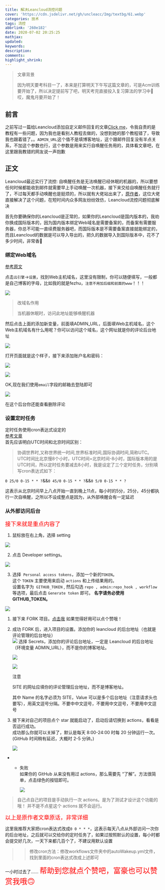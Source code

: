 ```yaml
---
title: 解决Leancloud流控问题
cover: 'https://cdn.jsdelivr.net/gh/uncleacc/Img/textbg/61.webp'
categories: 技术
tags: 流控
abbrlink: '260e182'
date: 2020-07-02 20:25:25
mathjax:
updated:
keywords:
description:
comments:
highlight_shrink:
---
```

<blockquote>
文章背景
<p>因为明天要考科目一了，本来是打算明天下午写这篇文章的，可是Acm训练要开始了，所以决定提前写了吧，明天考完直接投入复习算法的学习中🐷哎，魔鬼月要开始了！</p>
</blockquote>

## 前言
之前写过一篇给Leancloud添加自定义邮件回复的文章[Click me](https://www.fezhu.top/2020/05/15/Valineyoujian/)，令我自责的是教程有一些问题，因为我也是看别人教程去做的，没想到她的那个教程错了，导致我也跟着错了。。`ADMIN_URL`这个值不是填博客地址，这个跟邮件回复没有半点关系，不加这个参数也行，这个参数是用来实行自唤醒任务用的，具体看文章吧，在这里跟我教错的网友说一声抱歉

## 正文
Leancloud最近实行了流控: 自唤醒任务是无法唤醒已经休眠的机器的，所以要想任何时候都能收到邮件就需要早上手动唤醒一次机器，接下来交给自唤醒任务就行了，不过每天都手动唤醒也是挺烦的，所以就有大佬站出来了，[原作者](https://www.antmoe.com/tags/LeanCloud%E6%B5%81%E6%8E%A7/)，这位大佬直接解决了这个问题，在短时间内众多网友纷纷效仿，Leancloud流控问题彻底解决

首先你要确保你的Leancloud是正常的，如果你的Leancloud是国内版本的，我劝你换成国际版本的，因为国内版本绑定Web域名是需要备案的，而备案有需要服务器，你总不可能一直续费服务器吧，而国际版本是不需要备案直接就能绑定的，而且Leancloud的数据是可以导入导出的，把久的数据导入到国际版本中，花不了多少时间，非常香🤗

### 绑定Web域名
[参考原文](https://www.93bok.com/Valine%E8%AF%84%E8%AE%BA%E7%9A%84Web%E7%AE%A1%E7%90%86%E7%95%8C%E9%9D%A2/)

点击`云引擎`->`设置`，找到Web主机域名，这里没有限制，你可以随便填写，一般都是自己博客的字母，比如我的就是fezhu，`注意不用加后缀和前面的www`！！！

![](https://cdn.jsdelivr.net/gh/uncleacc/website_materials_img/20200702205200250.png)

<blockquote>
改域名作用
<p>当机器休眠时，访问此地址能够唤醒机器</p>
</blockquote>

然后点击上面的添加新变量，前面填ADMIN_URL，后面填Web主机域名，这个Web主机域名有什么用呢？你可以访问这个域名，这个网址就是你的评论后台地址

![](https://cdn.jsdelivr.net/gh/uncleacc/website_materials_img/20200702205849784.png)

打开页面就是这个样子，接下来添加账户名和密码：

![](https://s1.ax1x.com/2018/11/22/FP0mlQ.png) 

![](https://s1.ax1x.com/2018/11/22/FP0uOs.png)

OK,现在我们使用`email`字段的邮箱去登陆即可

![](https://s1.ax1x.com/2018/11/22/FP0lT0.png)

在这个后台你还能查看删除评论

### 设置定时任务
定时任务使用cron表达式设定的<br>
[参考文章](https://www.cnblogs.com/yanghj010/p/10875151.html)<br>
首先应该明白UTC时间和北京时间区别：
>协调世界时,又称世界统一时间,世界标准时间,国际协调时间,简称UTC。
UTC时间比北京慢8个小时，UTC时间=北京时间-8小时，国际版本用的是UTC时间，所以定时任务要减去8小时，我是设定了三个定时任务，分别填写cron表达式如下：

`0 25/0 0-15 * * ?`&&`0 45/0 0-15 * * ?`&&`0 5/0 0-15 * * ?`

这表示从北京时间早上八点开始一直到晚上11点，每小时的5分，25分，45分都执行一次自唤醒，之所以不设成整点是因为，从外部唤醒会有一定延迟

### 从外部访问后台

<font color="red" size=4>接下来就是重点内容了</font>

1. 鼠标放在右上角，选择 setting

![](https://cdn.jsdelivr.net/gh/blogimg/picbed@latest/2020/05/14/a81f88e80fd7105d7cc3e1844970e8bd.png)

2. 点击 Developer settings。

![](https://cdn.jsdelivr.net/gh/blogimg/picbed@latest/2020/05/14/66df62fbc0d51403fcdc8223c4b6ce52.png)

3. 选择` Personal access tokens`，添加一个新的`TOKEN`。<br>这个 `TOKEN` 主要使用来启动 `actions` 和上传结果用的。<br>
   设置名字为` GITHUB_TOKEN` , 然后勾选 `repo , admin:repo_hook , workflow` 等选项，最后点击 `Generate token` 即可。
   <b>名字请务必使用GITHUB_TOKEN。</b>

![](https://cdn.jsdelivr.net/gh/blogimg/picbed@latest/2020/05/15/23ee2808dce8dab17e06107d1ddaf5d6.png)

1. 接下来 FORK 项目。[点击我](https://github.com/blogimg/WakeLeanCloud)
   如果觉得好用可以点个赞哦！

5. 成功 FORK 后，进入项目的设置。添加你的 leancloud 的后台地址（也就是评论管理的后台地址）<br>![](https://cdn.jsdelivr.net/gh/blogimg/picbed@latest/2020/05/14/d15b1fffb681f0dd3b9264ea878bf055.png)
   选择 Secrets，添加你的评论后台地址，一定是 Leancloud 的后台地址（环境变量 ADMIN_URL），而不是你的博客地址。

   ![](https://cdn.jsdelivr.net/gh/blogimg/picbed@latest/2020/05/14/6c2cd1845116e3d4e4147157d334be19.png )

   ![](https://cdn.jsdelivr.net/gh/blogimg/picbed@latest/2020/05/14/caed66e8408e5a0c91fe446951180f8d.png)

   <div class="note danger">
   注意
   <p>SITE 的网址应填你的评论管理后台地址，而不是博客地址。</p>
   </div>

   其中 Name 的名字必须为 SITE，Value 可以是多个后台地址（注意请求头也要写），用英文逗号分隔。不要中中文逗号，不要用中文逗号，不要用中文逗号

6. 接下来对自己的项目点个 star 就能启动了，启动后请切换到 actions，看看是否运行成功。<br>成功那么你就可以关掉了，默认是每天 8:00-24:00 时每 20 分钟运行一次。(GitHub 时间稍有延迟，大概时 2-5 分钟。)

   ![](https://cdn.jsdelivr.net/gh/blogimg/HexoStaticFile2@latest/2020/05/25/4736d5905066440617f4a63ecfc70cc1.png )

* * 失败<br>如果你的 GitHub 从来没有用过 actions，那么需要先 “了解”。方法很简单，点击绿色的按钮即可。

    ![](https://cdn.jsdelivr.net/gh/blogimg/HexoStaticFile2@latest/2020/05/25/91a79177e21e2a49d28be09cc676ad7a.png)
>自己点自己的项目是手动执行一次 actions。是为了测试才设计这个功能的哦！
并不是不点星这个 actions 就不会运行。

<font color="red" size=4>以上是原作者文章原话，非常详细</font><br>

这里我推荐大家把cron表达式改成`0 0 * * *`，这表示每天八点从外部访问一次你的后台地址，之后就可以交给你的定时任务了，如果过按照默认的设置，每小时都会提交好几次，一天下来都几百个了，不建议用默认设置

>>修改cron方法：修改workflows文件夹中的autoWakeup.yml文件，找到里面的cron表达式改成上述即可

一小时过去了......
<font color="red" size=5>帮助到您就点个赞吧，富豪也可以赞赏我哦🙃</font>

